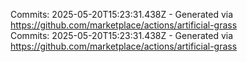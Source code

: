 Commits: 2025-05-20T15:23:31.438Z - Generated via https://github.com/marketplace/actions/artificial-grass
<br>
Commits: 2025-05-20T15:23:31.438Z - Generated via https://github.com/marketplace/actions/artificial-grass
<br>
